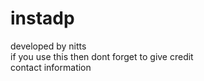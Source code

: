 # instadp
developed by nitts  
  if you use this  then dont forget to give credit  
    contact information

